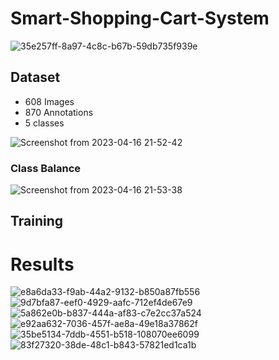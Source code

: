 # Smart-Shopping-Cart-System
![35e257ff-8a97-4c8c-b67b-59db735f939e](https://user-images.githubusercontent.com/43148881/232335658-89f123fa-f121-48d8-b907-2b35317804b7.jpg)


## Dataset
- 608 Images
- 870 Annotations
- 5 classes

![Screenshot from 2023-04-16 21-52-42](https://user-images.githubusercontent.com/43148881/232335227-cfdbf44b-177c-48df-a655-2954513606fa.png)

### Class Balance
![Screenshot from 2023-04-16 21-53-38](https://user-images.githubusercontent.com/43148881/232335290-27349a1c-c06c-49cd-b866-7c767cbe0ab7.png)

## Training


# Results

![e8a6da33-f9ab-44a2-9132-b850a87fb556](https://user-images.githubusercontent.com/43148881/232335582-d9075441-de4a-4657-8a34-16685ecf57ce.png)
![9d7bfa87-eef0-4929-aafc-712ef4de67e9](https://user-images.githubusercontent.com/43148881/232335604-f4b61346-c78f-43cc-8d58-a4d857dac6ea.png)
![5a862e0b-b837-444a-af83-c7e2cc37a524](https://user-images.githubusercontent.com/43148881/232335607-b1d23c9d-ddc2-4446-823f-8e3a8adc9350.png)
![e92aa632-7036-457f-ae8a-49e18a37862f](https://user-images.githubusercontent.com/43148881/232335608-046878df-9754-4058-a3a8-0113309e3bb0.png)
![35be5134-7ddb-4551-b518-108070ee6099](https://user-images.githubusercontent.com/43148881/232335613-60b9476c-ac79-483c-8074-041ef54efb96.png)
![83f27320-38de-48c1-b843-57821ed1ca1b](https://user-images.githubusercontent.com/43148881/232335576-e4e963af-3540-4074-a0c9-a7fe456bec52.png)
